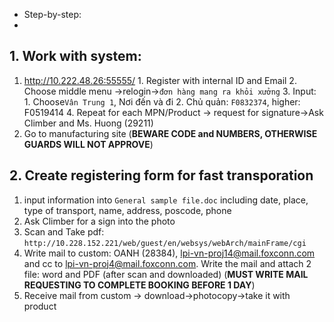 - Step-by-step:
-
## 1. Work with system:
1. http://10.222.48.26:55555/
		1. Register with internal ID and Email
		2. Choose middle menu  ->relogin->`đơn hàng mang ra khỏi xưởng`
		3. Input:
			1. Choose`Vân Trung 1`, Nơi đến và đi
			2. Chủ quản: `F0832374`, higher: F0519414
		4. Repeat for each MPN/Product -> request for signature->Ask Climber and Ms. Huong (29211)
2. Go to manufacturing site  (**BEWARE CODE and NUMBERS, OTHERWISE GUARDS WILL NOT APPROVE**)
## 2. Create registering form for fast transporation
1. input information into `General sample file.doc` including date, place, type of transport, name, address, poscode, phone
2. Ask Climber for a sign into the photo
3. Scan and Take pdf: `http://10.228.152.221/web/guest/en/websys/webArch/mainFrame/cgi`
4. Write mail to custom: OANH (28384), lpi-vn-proj14@mail.foxconn.com and cc to lpi-vn-proj4@mail.foxconn.com. Write the mail and attach 2 file: word and PDF (after scan and downloaded) (**MUST WRITE MAIL REQUESTING TO COMPLETE BOOKING BEFORE 1 DAY**)
5. Receive mail from custom -> download->photocopy->take it with product 
